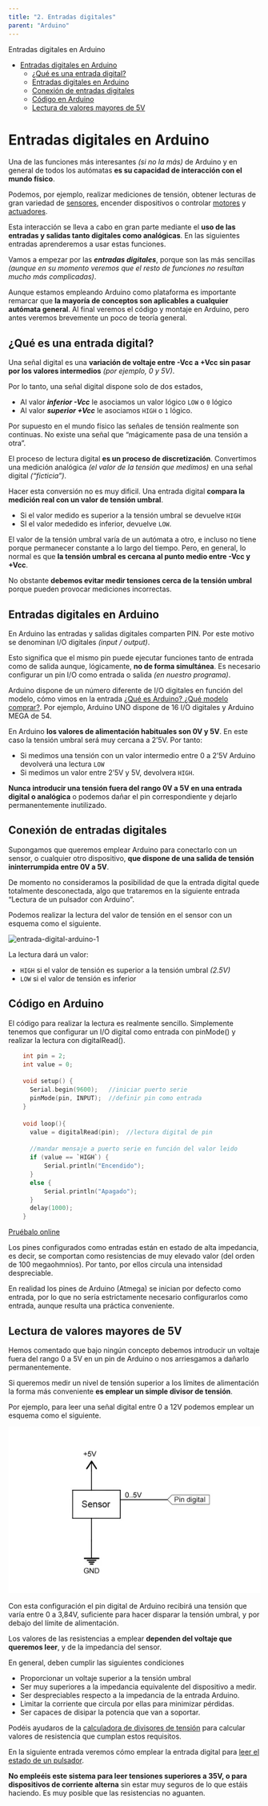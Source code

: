 ```yaml
---
title: "2. Entradas digitales"
parent: "Arduino"
---
```


Entradas digitales en Arduino

- [Entradas digitales en Arduino](#entradas-digitales-en-arduino)
  - [¿Qué es una entrada digital?](#qué-es-una-entrada-digital)
  - [Entradas digitales en Arduino](#entradas-digitales-en-arduino-1)
  - [Conexión de entradas digitales](#conexión-de-entradas-digitales)
  - [Código en Arduino](#código-en-arduino)
  - [Lectura de valores mayores de 5V](#lectura-de-valores-mayores-de-5v)
    



Entradas digitales en Arduino
=============================

Una de las funciones más interesantes _(si no la más)_ de Arduino y en general de todos los autómatas **es su capacidad de interacción con el mundo físico**.

Podemos, por ejemplo, realizar mediciones de tensión, obtener lecturas de gran variedad de [sensores](/tag/sensores/), encender dispositivos o controlar [motores](/tag/motores/) y [actuadores](/tag/actuadores/).

Esta interacción se lleva a cabo en gran parte mediante el **uso de las entradas y salidas tanto digitales como analógicas**. En las siguientes entradas aprenderemos a usar estas funciones.

Vamos a empezar por las _**entradas digitales**_, porque son las más sencillas _(aunque en su momento veremos que el resto de funciones no resultan mucho más complicadas)_.

Aunque estamos empleando Arduino como plataforma es importante remarcar que **la mayoría de conceptos son aplicables a cualquier autómata general**. Al final veremos el código y montaje en Arduino, pero antes veremos brevemente un poco de teoría general.

¿Qué es una entrada digital?
----------------------------

Una señal digital es una **variación de voltaje entre -Vcc a +Vcc sin pasar por los valores intermedios** _(por ejemplo, 0 y 5V)_.

Por lo tanto, una señal digital dispone solo de dos estados,

*   Al valor _**inferior -Vcc**_ le asociamos un valor lógico `LOW` o `0` lógico
*   Al valor _**superior +Vcc**_ le asociamos `HIGH` o `1` lógico.

Por supuesto en el mundo físico las señales de tensión realmente son continuas. No existe una señal que “mágicamente pasa de una tensión a otra”.

El proceso de lectura digital **es un proceso de discretización**. Convertimos una medición analógica _(el valor de la tensión que medimos)_ en una señal digital _(“ficticia”)_.

Hacer esta conversión no es muy dificil. Una entrada digital **compara la medición real con un valor de tensión umbral**.

*   Si el valor medido es superior a la tensión umbral se devuelve `HIGH`
*   SI el valor mededido es inferior, devuelve `LOW`.

El valor de la tensión umbral varía de un autómata a otro, e incluso no tiene porque permanecer constante a lo largo del tiempo. Pero, en general, lo normal es que **la tensión umbral es cercana al punto medio entre -Vcc y +Vcc**.

No obstante **debemos evitar medir tensiones cerca de la tensión umbral** porque pueden provocar mediciones incorrectas.

Entradas digitales en Arduino
-----------------------------

En Arduino las entradas y salidas digitales comparten PIN. Por este motivo se denominan I/O digitales _(input / output)_.

Esto significa que el mismo pin puede ejecutar funciones tanto de entrada como de salida aunque, lógicamente, **no de forma simultánea**. Es necesario configurar un pin I/O como entrada o salida _(en nuestro programa)_.

Arduino dispone de un número diferente de I/O digitales en función del modelo, cómo vimos en la entrada [¿Qué es Arduino? ¿Qué modelo comprar?](/que-es-arduino-que-modelo-comprar/). Por ejemplo, Arduino UNO dispone de 16 I/O digitales y Arduino MEGA de 54.

En Arduino **los valores de alimentación habituales son 0V y 5V**. En este caso la tensión umbral será muy cercana a 2’5V. Por tanto:

*   Si medimos una tensión con un valor intermedio entre 0 a 2’5V Arduino devolverá una lectura `LOW`
*   Si medimos un valor entre 2’5V y 5V, devolvera `HIGH`.

**Nunca introducir una tensión fuera del rango 0V a 5V en una entrada digital o analógica** o podemos dañar el pin correspondiente y dejarlo permanentemente inutilizado.

Conexión de entradas digitales
------------------------------

Supongamos que queremos emplear Arduino para conectarlo con un sensor, o cualquier otro dispositivo, **que dispone de una salida de tensión ininterrumpida entre 0V a 5V**.

De momento no consideramos la posibilidad de que la entrada digital quede totalmente desconectada, algo que trataremos en la siguiente entrada “Lectura de un pulsador con Arduino”.

Podemos realizar la lectura del valor de tensión en el sensor con un esquema como el siguiente.

![entrada-digital-arduino-1](/wp-content/uploads/2014/05/entrada-digital-arduino-1.webp)

La lectura dará un valor:

*   `HIGH` si el valor de tensión es superior a la tensión umbral _(2.5V)_
*   `LOW` si el valor de tensión es inferior

Código en Arduino
-----------------

El código para realizar la lectura es realmente sencillo. Simplemente tenemos que configurar un I/O digital como entrada con pinMode() y realizar la lectura con digitalRead().
```c
    int pin = 2;
    int value = 0;
    
    void setup() {
      Serial.begin(9600);   //iniciar puerto serie
      pinMode(pin, INPUT);  //definir pin como entrada
    }
    
    void loop(){
      value = digitalRead(pin);  //lectura digital de pin
    
      //mandar mensaje a puerto serie en función del valor leido
      if (value == `HIGH`) {
          Serial.println("Encendido");
      }
      else {
          Serial.println("Apagado");
      }
      delay(1000);
    }
```
[Pruébalo online](/simulador-arduino/index.html?data=3691_entradas-digitales-en-arduino_0)

Los pines configurados como entradas están en estado de alta impedancia, es decir, se comportan como resistencias de muy elevado valor (del orden de 100 megaohmnios). Por tanto, por ellos circula una intensidad despreciable.

En realidad los pines de Arduino (Atmega) se inician por defecto como entrada, por lo que no sería estrictamente necesario configurarlos como entrada, aunque resulta una práctica conveniente.

Lectura de valores mayores de 5V
--------------------------------

Hemos comentado que bajo ningún concepto debemos introducir un voltaje fuera del rango 0 a 5V en un pin de Arduino o nos arriesgamos a dañarlo permanentemente.

Si queremos medir un nivel de tensión superior a los límites de alimentación la forma más conveniente **es emplear un simple divisor de tensión**.

Por ejemplo, para leer una señal digital entre 0 a 12V podemos emplear un esquema como el siguiente.

![entrada-digital-divisor-tension-arduino-1](images/entrada-digital.png)

Con esta configuración el pin digital de Arduino recibirá una tensión que varía entre 0 a 3,84V, suficiente para hacer disparar la tensión umbral, y por debajo del límite de alimentación.

Los valores de las resistencias a emplear **dependen del voltaje que queremos leer**, y de la impedancia del sensor.

En general, deben cumplir las siguientes condiciones

*   Proporcionar un voltaje superior a la tensión umbral
*   Ser muy superiores a la impedancia equivalente del dispositivo a medir.
*   Ser despreciables respecto a la impedancia de la entrada Arduino.
*   Limitar la corriente que circula por ellas para minimizar pérdidas.
*   Ser capaces de disipar la potencia que van a soportar.

Podéis ayudaros de la [calculadora de divisores de tensión](/calculadora-divisor-de-tension/) para calcular valores de resistencia que cumplan estos requisitos.

En la siguiente entrada veremos cómo emplear la entrada digital para [leer el estado de un pulsador](/leer-un-pulsador-con-arduino/).

**No empleéis este sistema para leer tensiones superiores a 35V, o para dispositivos de corriente alterna** sin estar muy seguros de lo que estáis haciendo. Es muy posible que las resistencias no aguanten.

